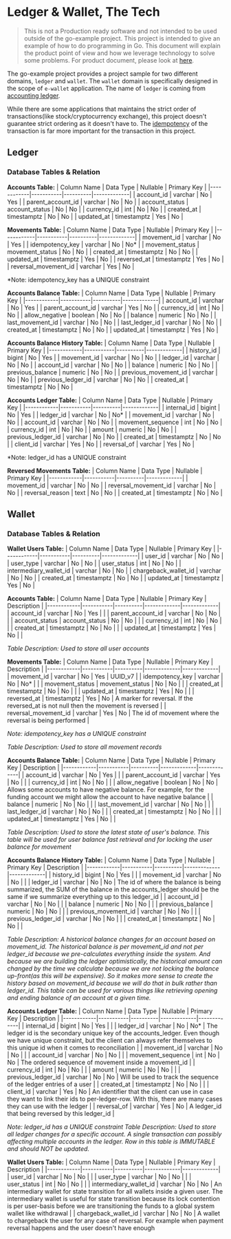 # Ledger & Wallet, The Tech

> This is not a Production ready software and not intended to be used outside of the go-example project. This project is intended to give an example of how to do programming in Go. This document will explain the product point of view and how we leverage technology to solve some problems. For product document, please look at [here](ledger-and-wallet-product.md).

The go-example project provides a project sample for two different domains, `ledger` and `wallet`. The `wallet` domain is specifically designed in the scope of `e-wallet` application. The name of `ledger` is coming from [accounting ledger](https://en.wikipedia.org/wiki/Ledger).

While there are some applications that maintains the strict order of transactions(like stock/cryptocurrency exchange), this project doesn't guarantee strict ordering as it doesn't have to. The [idempotency]((https://en.wikipedia.org/wiki/Idempotence)) of the transaction is far more important for the transaction in this project.

## Ledger

### Database Tables & Relation

**Accounts Table:**
| Column Name | Data Type | Nullable | Primary Key |
|------------|-----------|----------|-------------|
| account_id | varchar | No | Yes |
| parent_account_id | varchar | No | No |
| account_status | account_status | No | No |
| currency_id | int | No | No |
| created_at | timestamptz | No | No |
| updated_at | timestamptz | Yes | No |

**Movements Table:**
| Column Name | Data Type | Nullable | Primary Key |
|------------|-----------|----------|-------------|
| movement_id | varchar | No | Yes |
| idempotency_key | varchar | No | No* |
| movement_status | movement_status | No | No |
| created_at | timestamptz | No | No |
| updated_at | timestamptz | Yes | No |
| reversed_at | timestamptz | Yes | No |
| reversal_movement_id | varchar | Yes | No |

*Note: idempotency_key has a UNIQUE constraint

**Accounts Balance Table:**
| Column Name | Data Type | Nullable | Primary Key |
|------------|-----------|----------|-------------|
| account_id | varchar | No | Yes |
| parent_account_id | varchar | Yes | No |
| currency_id | int | No | No |
| allow_negative | boolean | No | No |
| balance | numeric | No | No |
| last_movement_id | varchar | No | No |
| last_ledger_id | varchar | No | No |
| created_at | timestamptz | No | No |
| updated_at | timestamptz | Yes | No |

**Accounts Balance History Table:**
| Column Name | Data Type | Nullable | Primary Key |
|------------|-----------|----------|-------------|
| history_id | bigint | No | Yes |
| movement_id | varchar | No | No |
| ledger_id | varchar | No | No |
| account_id | varchar | No | No |
| balance | numeric | No | No |
| previous_balance | numeric | No | No |
| previous_movement_id | varchar | No | No |
| previous_ledger_id | varchar | No | No |
| created_at | timestamptz | No | No |

**Accounts Ledger Table:**
| Column Name | Data Type | Nullable | Primary Key |
|------------|-----------|----------|-------------|
| internal_id | bigint | No | Yes |
| ledger_id | varchar | No | No* |
| movement_id | varchar | No | No |
| account_id | varchar | No | No |
| movement_sequence | int | No | No |
| currency_id | int | No | No |
| amount | numeric | No | No |
| previous_ledger_id | varchar | No | No |
| created_at | timestamptz | No | No |
| client_id | varchar | Yes | No |
| reversal_of | varchar | Yes | No |

*Note: ledger_id has a UNIQUE constraint

**Reversed Movements Table:**
| Column Name | Data Type | Nullable | Primary Key |
|------------|-----------|----------|-------------|
| movement_id | varchar | No | No |
| reversal_movement_id | varchar | No | No |
| reversal_reason | text | No | No |
| created_at | timestamptz | No | No |

## Wallet

### Database Tables & Relation

**Wallet Users Table:**
| Column Name | Data Type | Nullable | Primary Key |
|------------|-----------|----------|-------------|
| user_id | varchar | No | No |
| user_type | varchar | No | No |
| user_status | int | No | No |
| intermediary_wallet_id | varchar | No | No |
| chargeback_wallet_id | varchar | No | No |
| created_at | timestamptz | No | No |
| updated_at | timestamptz | Yes | No |

**Accounts Table:**
| Column Name | Data Type | Nullable | Primary Key | Description |
|------------|-----------|----------|-------------|-------------|
| account_id | varchar | No | Yes | |
| parent_account_id | varchar | No | No | |
| account_status | account_status | No | No | |
| currency_id | int | No | No | |
| created_at | timestamptz | No | No | |
| updated_at | timestamptz | Yes | No | |

*Table Description: Used to store all user accounts*

**Movements Table:**
| Column Name | Data Type | Nullable | Primary Key | Description |
|------------|-----------|----------|-------------|-------------|
| movement_id | varchar | No | Yes | UUID_v7 |
| idempotency_key | varchar | No | No* | |
| movement_status | movement_status | No | No | |
| created_at | timestamptz | No | No | |
| updated_at | timestamptz | Yes | No | |
| reversed_at | timestamptz | Yes | No | A marker for reversal. If the reversed_at is not null then the movement is reversed |
| reversal_movement_id | varchar | Yes | No | The id of movement where the reversal is being performed |

*Note: idempotency_key has a UNIQUE constraint*

*Table Description: Used to store all movement records*

**Accounts Balance Table:**
| Column Name | Data Type | Nullable | Primary Key | Description |
|------------|-----------|----------|-------------|-------------|
| account_id | varchar | No | Yes | |
| parent_account_id | varchar | Yes | No | |
| currency_id | int | No | No | |
| allow_negative | boolean | No | No | Allows some accounts to have negative balance. For example, for the funding account we might allow the account to have negative balance |
| balance | numeric | No | No | |
| last_movement_id | varchar | No | No | |
| last_ledger_id | varchar | No | No | |
| created_at | timestamptz | No | No | |
| updated_at | timestamptz | Yes | No | |

*Table Description: Used to store the latest state of user's balance. This table will be used for user balance fast retrieval and for locking the user balance for movement*

**Accounts Balance History Table:**
| Column Name | Data Type | Nullable | Primary Key | Description |
|------------|-----------|----------|-------------|-------------|
| history_id | bigint | No | Yes | |
| movement_id | varchar | No | No | |
| ledger_id | varchar | No | No | The id of where the balance is being summarized, the SUM of the balance in the accounts_ledger should be the same if we summarize everything up to this ledger_id |
| account_id | varchar | No | No | |
| balance | numeric | No | No | |
| previous_balance | numeric | No | No | |
| previous_movement_id | varchar | No | No | |
| previous_ledger_id | varchar | No | No | |
| created_at | timestamptz | No | No | |

*Table Description: A historical balance changes for an account based on movement_id. The historical balance is per movement_id and not per ledger_id because we pre-calculates everything inside the system. And because we are building the ledger optimistically, the historical amount can changed by the time we calculate because we are not locking the balance up-front(as this will be expensive). So it makes more sense to create the history based on movement_id because we will do that in bulk rather than ledger_id. This table can be used for various things like retrieving opening and ending balance of an account at a given time.*

**Accounts Ledger Table:**
| Column Name | Data Type | Nullable | Primary Key | Description |
|------------|-----------|----------|-------------|-------------|
| internal_id | bigint | No | Yes | |
| ledger_id | varchar | No | No* | The ledger id is the secondary unique key of the accounts_ledger. Even though we have unique constraint, but the client can always refer themselves to this unique id when it comes to reconciliation |
| movement_id | varchar | No | No | |
| account_id | varchar | No | No | |
| movement_sequence | int | No | No | The ordered sequence of movement inside a movement_id |
| currency_id | int | No | No | |
| amount | numeric | No | No | |
| previous_ledger_id | varchar | No | No | Will be used to track the sequence of the ledger entries of a user |
| created_at | timestamptz | No | No | |
| client_id | varchar | Yes | No | An identifier that the client can use in case they want to link their ids to per-ledger-row. With this, there are many cases they can use with the ledger |
| reversal_of | varchar | Yes | No | A ledger_id that being reversed by this ledger_id |

*Note: ledger_id has a UNIQUE constraint*
*Table Description: Used to store all ledger changes for a specific account. A single transaction can possibly affecting multiple accounts in the ledger. Row in this table is IMMUTABLE and should NOT be updated.*

**Wallet Users Table:**
| Column Name | Data Type | Nullable | Primary Key | Description |
|------------|-----------|----------|-------------|-------------|
| user_id | varchar | No | No | |
| user_type | varchar | No | No | |
| user_status | int | No | No | |
| intermediary_wallet_id | varchar | No | No | An intermediary wallet for state transition for all wallets inside a given user. The intermediary wallet is useful for state transition because its lock contention is per user-basis before we are transitioning the funds to a global system wallet like withdrawal |
| chargeback_wallet_id | varchar | No | No | A wallet to chargeback the user for any case of reversal. For example when payment reversal happens and the user doesn't have enough
